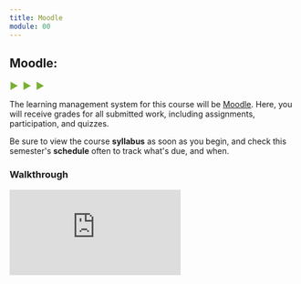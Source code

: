 ```yaml
---
title: Moodle
module: 00
---
```


## Moodle:
<span style="color: #79AF33; font-size: medium; font-weight: bold">▶ &nbsp;▶  &nbsp;▶</span>

The learning management system for this course will be [Moodle](https://moodle.umt.edu/). Here, you will receive grades for all submitted work, including assignments, participation, and quizzes.

Be sure to view the course **syllabus** as soon as you begin, and check this semester's **schedule** often to track what's due, and when.


### Walkthrough

<div class="embed-responsive embed-responsive-16by9"><iframe class="embed-responsive-item" src="https://player.vimeo.com/video/232199370?color=1CCDCA&title=0&byline=0&portrait=0" frameborder="0" allowfullscreen></iframe></div>
